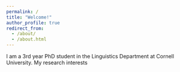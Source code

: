 ```yaml
---
permalink: /
title: "Welcome!"
author_profile: true
redirect_from: 
  - /about/
  - /about.html
---
```


I am a 3rd year PhD student in the Linguistics Department at Cornell University. My research interests 

